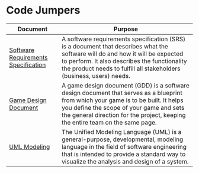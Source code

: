 # Code Jumpers

| Document | Purpose |
| -------  | ------- |
| [Software Requirements Specification](requerimientos.md) | A software requirements specification (SRS) is a document that describes what the software will do and how it will be expected to perform. It also describes the functionality the product needs to fulfill all stakeholders (business, users) needs. |
| [Game Design Document](requerimientos_juegos.md) | A game design document (GDD) is a software design document that serves as a blueprint from which your game is to be built. It helps you define the scope of your game and sets the general direction for the project, keeping the entire team on the same page. |
| [UML Modeling](uml_models.md) | The Unified Modeling Language (UML) is a general-purpose, developmental, modeling language in the field of software engineering that is intended to provide a standard way to visualize the analysis and design of a system.|
